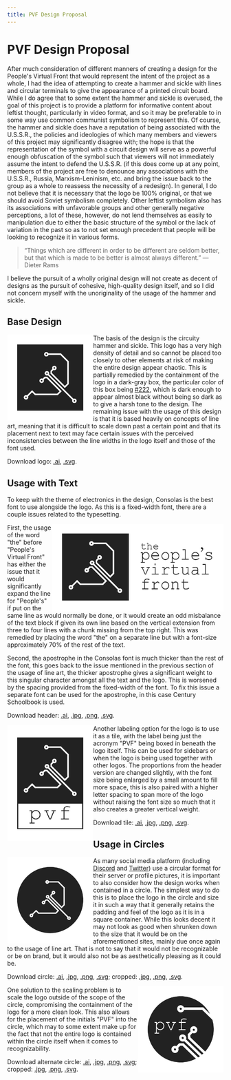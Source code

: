 ```yaml
---
title: PVF Design Proposal
---
```


# PVF Design Proposal

After much consideration of different manners of creating a design for the People's Virtual Front that would represent the intent of the project as a whole, I had the idea of attempting to create a hammer and sickle with lines and circular terminals to give the appearance of a printed circuit board.
While I do agree that to some extent the hammer and sickle is overused, the goal of this project is to provide a platform for informative content about leftist thought, particularly in video format, and so it may be preferable to in some way use common communist symbolism to represent this.
Of course, the hammer and sickle does have a reputation of being associated with the U.S.S.R., the policies and ideologies of which many members and viewers of this project may significantly disagree with; the hope is that the representation of the symbol with a circuit design will serve as a powerful enough obfuscation of the symbol such that viewers will not immediately assume the intent to defend the U.S.S.R. (if this does come up at any point, members of the project are free to denounce any associations with the U.S.S.R., Russia, Marxism-Leninism, etc. and bring the issue back to the group as a whole to reassess the necessity of a redesign).
In general, I do not believe that it is necessary that the logo be 100% original, or that we should avoid Soviet symbolism completely.
Other leftist symbolism also has its associations with unfavorable groups and other generally negative perceptions, a lot of these, however, do not lend themselves as easily to manipulation due to either the basic structure of the symbol or the lack of variation in the past so as to not set enough precedent that people will be looking to recognize it in various forms.

>“Things which are different in order to be different are seldom better, but that which is made to be better is almost always different.” — Dieter Rams

I believe the pursuit of a wholly original design will not create as decent of designs as the pursuit of cohesive, high-quality design itself, and so I did not concern myself with the unoriginality of the usage of the hammer and sickle.

## Base Design

<img src="/assets/img/pvf/logo.svg" style="float:left;width:200px;">

The basis of the design is the circuity hammer and sickle.
This logo has a very high density of detail and so cannot be placed too closely to other elements at risk of making the entire design appear chaotic.
This is partially remedied by the containment of the logo in a dark-gray box, the particular color of this box being [#222](http://www.colorhexa.com/222222), which is dark enough to appear almost black without being so dark as to give a harsh tone to the design.
The remaining issue with the usage of this design is that it is based heavily on concepts of line art, meaning that it is difficult to scale down past a certain point and that its placement next to text may face certain issues with the perceived inconsistencies between the line widths in the logo itself and those of the font used.

Download logo: [.ai](/assets/img/pvf/logo.ai), [.svg](/assets/img/pvf/logo.svg).

## Usage with Text

To keep with the theme of electronics in the design, Consolas is the best font to use alongside the logo.
As this is a fixed-width font, there are a couple issues related to the typesetting.

<img src="/assets/img/pvf/header.png" style="width:400px;float:right;">

First, the usage of the word "the" before "People's Virtual Front" has either the issue that it would significantly expand the line for "People's" if put on the same line as would normally be done, or it would create an odd misbalance of the text block if given its own line based on the vertical extension from three to four lines with a chunk missing from the top right.
This was remedied by placing the word "the" on a separate line but with a font-size approximately 70% of the rest of the text.

Second, the apostrophe in the Consolas font is much thicker than the rest of the font, this goes back to the issue mentioned in the previous section of the usage of line art, the thicker apostrophe gives a significant weight to this singular character amongst all the text and the logo.
This is worsened by the spacing provided from the fixed-width of the font.
To fix this issue a separate font can be used for the apostrophe, in this case Century Schoolbook is used.

Download header: [.ai](/assets/img/pvf/header.ai), [.jpg](/assets/img/pvf/header.jpg), [.png](/assets/img/pvf/header.png), [.svg](/assets/img/pvf/header.svg).

<img src="/assets/img/pvf/tile.png" style="width:200px;float:left;">

Another labeling option for the logo is to use it as a tile, with the label being just the acronym "PVF" being boxed in beneath the logo itself.
This can be used for sidebars or when the logo is being used together with other logos.
The proportions from the header version are changed slightly, with the font size being enlarged by a small amount to fill more space, this is also paired with a higher letter spacing to span more of the logo without raising the font size so much that it also creates a greater vertical weight.

Download tile: [.ai](/assets/img/pvf/tile.ai), [.jpg](/assets/img/pvf/tile.jpg), [.png](/assets/img/pvf/tile.png), [.svg](/assets/img/pvf/tile.svg).

## Usage in Circles

<img src="/assets/img/pvf/circle.png" style="width:200px;float:left;">

As many social media platform (including [Discord](https://discordapp.com) and [Twitter](https://twitter.com)) use a circular format for their server or profile pictures, it is important to also consider how the design works when contained in a circle.
The simplest way to do this is to place the logo in the circle and size it in such a way that it generally retains the padding and feel of the logo as it is in a square container.
While this looks decent it may not look as good when shrunken down to the size that it would be on the aforementioned sites, mainly due once again to the usage of line art.
That is not to say that it would not be recognizable or be on brand, but it would also not be as aesthetically pleasing as it could be.

Download circle: [.ai](/assets/img/pvf/circle.ai), [.jpg](/assets/img/pvf/circle.jpg), [.png](/assets/img/pvf/circle.png), [.svg](/assets/img/pvf/circle.svg); cropped: [.jpg](/assets/img/pvf/circle-cropped.jpg), [.png](/assets/img/pvf/circle-cropped.png), [.svg](/assets/img/pvf/circle-cropped.svg).

<img src="/assets/img/pvf/circle-alt.png" style="width:200px;float:right;">

One solution to the scaling problem is to scale the logo outside of the scope of the circle, compromising the containment of the logo for a more clean look.
This also allows for the placement of the initials "PVF" into the circle, which may to some extent make up for the fact that not the entire logo is contained within the circle itself when it comes to recognizability.

Download alternate circle: [.ai](/assets/img/pvf/circle-alt.ai), [.jpg](/assets/img/pvf/circle-alt.jpg), [.png](/assets/img/pvf/circle-alt.png), [.svg](/assets/img/pvf/circle-alt.svg); cropped: [.jpg](/assets/img/pvf/circle-alt-cropped.jpg), [.png](/assets/img/pvf/circle-alt-cropped.png), [.svg](/assets/img/pvf/circle-alt-cropped.svg).
